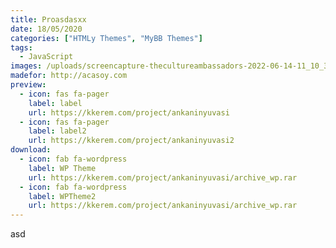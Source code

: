 ```yaml
---
title: Proasdasxx
date: 18/05/2020
categories: ["HTMLy Themes", "MyBB Themes"]
tags:
  - JavaScript
images: /uploads/screencapture-thecultureambassadors-2022-06-14-11_10_34.jpg
madefor: http://acasoy.com
preview:
  - icon: fas fa-pager
    label: label
    url: https://kkerem.com/project/ankaninyuvasi
  - icon: fas fa-pager
    label: label2
    url: https://kkerem.com/project/ankaninyuvasi2
download:
  - icon: fab fa-wordpress
    label: WP Theme
    url: https://kkerem.com/project/ankaninyuvasi/archive_wp.rar
  - icon: fab fa-wordpress
    label: WPTheme2
    url: https://kkerem.com/project/ankaninyuvasi/archive_wp.rar
---
```


asd